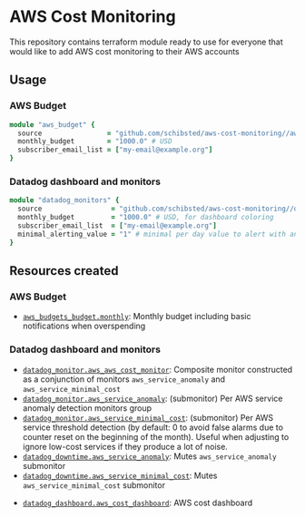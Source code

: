# AWS Cost Monitoring

This repository contains terraform module ready to use for everyone that would like to add AWS cost monitoring to their AWS accounts

## Usage

### AWS Budget

```ruby
module "aws_budget" {
  source                = "github.com/schibsted/aws-cost-monitoring//aws-budget"
  monthly_budget        = "1000.0" # USD
  subscriber_email_list = ["my-email@example.org"]
}
```

### Datadog dashboard and monitors

```ruby
module "datadog_monitors" {
  source                 = "github.com/schibsted/aws-cost-monitoring//datadog-budget"
  monthly_budget         = "1000.0" # USD, for dashboard coloring
  subscriber_email_list  = ["my-email@example.org"]
  minimal_alerting_value = "1" # minimal per day value to alert with anomaly detection
}
```

## Resources created

### AWS Budget

- [`aws_budgets_budget.monthly`](https://www.terraform.io/docs/providers/aws/r/budgets_budget.html): Monthly budget including basic notifications when overspending

### Datadog dashboard and monitors

- [`datadog_monitor.aws_aws_cost_monitor`](https://www.terraform.io/docs/providers/datadog/r/monitor.html): Composite monitor constructed as a conjunction of monitors `aws_service_anomaly` and `aws_service_minimal_cost`
- [`datadog_monitor.aws_service_anomaly`](https://www.terraform.io/docs/providers/datadog/r/monitor.html): (submonitor) Per AWS service anomaly detection monitors group
- [`datadog_monitor.aws_service_minimal_cost`](https://www.terraform.io/docs/providers/datadog/r/monitor.html): (submonitor) Per AWS service threshold detection (by default: 0 to avoid false alarms due to counter reset on the beginning of the month). Useful when adjusting to ignore low-cost services if they produce a lot of noise.
- [`datadog_downtime.aws_service_anomaly`](https://www.terraform.io/docs/providers/datadog/r/downtime.html): Mutes `aws_service_anomaly` submonitor
- [`datadog_downtime.aws_service_minimal_cost`](https://www.terraform.io/docs/providers/datadog/r/downtime.html): Mutes `aws_service_minimal_cost` submonitor

* [`datadog_dashboard.aws_cost_dashboard`](https://www.terraform.io/docs/providers/datadog/r/dashboard.html): AWS cost dashboard
